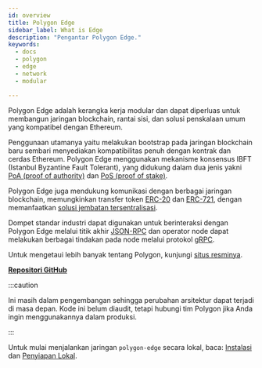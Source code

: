```yaml
---
id: overview
title: Polygon Edge
sidebar_label: What is Edge
description: "Pengantar Polygon Edge."
keywords:
  - docs
  - polygon
  - edge
  - network
  - modular

---
```


Polygon Edge adalah kerangka kerja modular dan dapat diperluas untuk membangun jaringan blockchain, rantai sisi, dan solusi penskalaan umum yang kompatibel dengan Ethereum.

Penggunaan utamanya yaitu melakukan bootstrap pada jaringan blockchain baru sembari menyediakan kompatibilitas penuh dengan kontrak dan cerdas Ethereum. Polygon Edge menggunakan mekanisme konsensus IBFT (Istanbul Byzantine Fault Tolerant), yang didukung dalam dua jenis yakni [PoA (proof of authority)](/docs/edge/consensus/poa) dan [PoS (proof of stake)](/docs/edge/consensus/pos-stake-unstake).

Polygon Edge juga mendukung komunikasi dengan berbagai jaringan blockchain, memungkinkan transfer token [ERC-20](https://ethereum.org/en/developers/docs/standards/tokens/erc-20) dan [ERC-721](https://ethereum.org/en/developers/docs/standards/tokens/erc-721), dengan memanfaatkan [solusi jembatan tersentralisasi](/docs/edge/additional-features/chainbridge/overview).

Dompet standar industri dapat digunakan untuk berinteraksi dengan Polygon Edge melalui titik akhir [JSON-RPC](/docs/edge/working-with-node/query-json-rpc) dan operator node dapat melakukan berbagai tindakan pada node melalui protokol [gRPC](/docs/edge/working-with-node/query-operator-info).

Untuk mengetaui lebih banyak tentang Polygon, kunjungi [situs resminya](https://polygon.technology).

**[Repositori GitHub](https://github.com/0xPolygon/polygon-edge)**

:::caution

Ini masih dalam pengembangan sehingga perubahan arsitektur dapat terjadi di masa depan. Kode ini belum diaudit,
tetapi hubungi tim Polygon jika Anda ingin menggunakannya dalam produksi.

:::



Untuk mulai menjalankan jaringan `polygon-edge` secara lokal, baca: [Instalasi](/docs/edge/get-started/installation) dan [Penyiapan Lokal](/docs/edge/get-started/set-up-ibft-locally).
